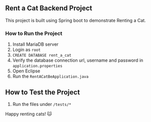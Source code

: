 ## Rent a Cat Backend Project

This project is built using Spring boot to demonstrate Renting a Cat.

### How to Run the Project

1. Install MariaDB server
2. Login as `root`
3. `CREATE DATABASE rent_a_cat`
4. Verify the database connection url, username and password in `application.properties`
5. Open Eclipse
6. Run the `RentACatBeApplication.java`

## How to Test the Project

1. Run the files under `/tests/*`

Happy renting cats! 🐱
